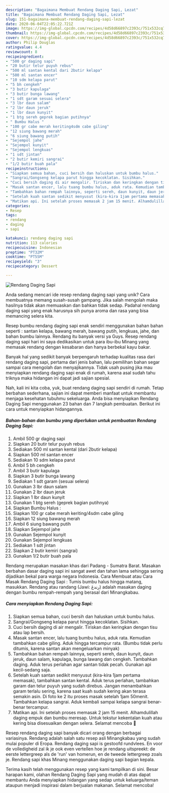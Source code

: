 ```yaml
---
description: "Bagaimana Membuat Rendang Daging Sapi, Lezat"
title: "Bagaimana Membuat Rendang Daging Sapi, Lezat"
slug: 151-bagaimana-membuat-rendang-daging-sapi-lezat
date: 2020-06-04T22:05:22.721Z
image: https://img-global.cpcdn.com/recipes/4d58d66897c2393c/751x532cq70/rendang-daging-sapi-foto-resep-utama.jpg
thumbnail: https://img-global.cpcdn.com/recipes/4d58d66897c2393c/751x532cq70/rendang-daging-sapi-foto-resep-utama.jpg
cover: https://img-global.cpcdn.com/recipes/4d58d66897c2393c/751x532cq70/rendang-daging-sapi-foto-resep-utama.jpg
author: Philip Douglas
ratingvalue: 4.4
reviewcount: 8
recipeingredient:
- "500 gr daging sapi"
- "20 butir telur puyuh rebus"
- "500 ml santan kental dari 2butir kelapa"
- "500 ml santan encer"
- "10 sdm kelapa parut"
- "5 bh cengkeh"
- "3 butir kapulaga"
- "3 butir bunga lawang"
- "1 sdt garam sesuai selera"
- "3 lbr daun salam"
- "2 lbr daun jeruk"
- "1 lbr daun kunyit"
- "1 btg sereh geprek bagian putihnya"
- " Bumbu Halus "
- "100 gr cabe merah keriting4sdm cabe giling"
- "12 siung bawang merah"
- "6 siung bawang putih"
- "Sejempol jahe"
- "Sejempol kunyit"
- "Sejempol lengkuas"
- "1 sdt jintan"
- "2 butir kemiri sangrai"
- "1/2 butir buah pala"
recipeinstructions:
- "Siapkan semua bahan, cuci bersih dan haluskan untuk bumbu halus."
- "Sangrai/Gongseng kelapa parut hingga kecoklatan. Sisihkan."
- "Cuci bersih daging di air mengalir. Tiriskan dan keringkan dengan tisu atau lap bersih."
- "Masak santan encer, lalu tuang bumbu halus, aduk rata. Kemudian tambahkan cabe giling. Aduk hingga tercampur rata. (Bumbu tidak perlu ditumis, karena santan akan mengeluarkan minyak)"
- "Tambahkan bahan rempah lainnya, seperti sereh, daun kunyit, daun jeruk, daun salam, kapulaga, bunga lawang dan cengkeh. Tambahkan daging. Aduk terus perlahan agar santan tidak pecah. Gunakan api kecil-sedang saja."
- "Setelah kuah santan sedikit menyusut (kira-kira 1jam pertama memasak), tambahkan santan kental. Aduk terus perlahan, tambahkan garam dan telur puyuh yang sudah direbus. Jangan menambahkan garam terlalu sering, karena saat kuah sudah kering akan terasa semakin asin. Di foto ke 2 itu proses masak setelah 1jam 50menit. Tambahkan kelapa sangrai. Aduk kembali sampai kelapa sangrai benar-benar tercampur."
- "Matikan api. Ini setelah proses memasak 2 jam 15 menit. Alhamdulillah daging empuk dan bumbu meresap. Untuk tekstur kekentalan kuah atau kering bisa disesuaikan dengan selera. Selamat mencoba 🥰"
categories:
- Resep
tags:
- rendang
- daging
- sapi

katakunci: rendang daging sapi 
nutrition: 113 calories
recipecuisine: Indonesian
preptime: "PT32M"
cooktime: "PT55M"
recipeyield: "3"
recipecategory: Dessert

---
```



![Rendang Daging Sapi](https://img-global.cpcdn.com/recipes/4d58d66897c2393c/751x532cq70/rendang-daging-sapi-foto-resep-utama.jpg)

Anda sedang mencari ide resep rendang daging sapi yang unik? Cara membuatnya memang susah-susah gampang. Jika salah mengolah maka hasilnya tidak akan memuaskan dan bahkan tidak sedap. Padahal rendang daging sapi yang enak harusnya sih punya aroma dan rasa yang bisa memancing selera kita.

Resep bumbu rendang daging sapi enak sendiri menggunakan bahan bahan seperti : santan kelapa, bawang merah, bawang putih, lengkuas, jahe, dan bahan bumbu lainnya. Rendang itu banyak versi ya Guys. Resep rendang daging sapi hari ini saya dedikasikan untuk para ibu-ibu Minang yang memasak rendang dengan kesabaran dan hanya berbekal kayu bakar.

Banyak hal yang sedikit banyak berpengaruh terhadap kualitas rasa dari rendang daging sapi, pertama dari jenis bahan, lalu pemilihan bahan segar sampai cara mengolah dan menyajikannya. Tidak usah pusing jika mau menyiapkan rendang daging sapi enak di rumah, karena asal sudah tahu triknya maka hidangan ini dapat jadi sajian spesial.


Nah, kali ini kita coba, yuk, buat rendang daging sapi sendiri di rumah. Tetap berbahan sederhana, sajian ini dapat memberi manfaat untuk membantu menjaga kesehatan tubuhmu sekeluarga. Anda bisa menyiapkan Rendang Daging Sapi menggunakan 23 bahan dan 7 langkah pembuatan. Berikut ini cara untuk menyiapkan hidangannya.

<!--inarticleads1-->

##### Bahan-bahan dan bumbu yang diperlukan untuk pembuatan Rendang Daging Sapi:

1. Ambil 500 gr daging sapi
1. Siapkan 20 butir telur puyuh rebus
1. Sediakan 500 ml santan kental (dari 2butir kelapa)
1. Siapkan 500 ml santan encer
1. Sediakan 10 sdm kelapa parut
1. Ambil 5 bh cengkeh
1. Ambil 3 butir kapulaga
1. Siapkan 3 butir bunga lawang
1. Sediakan 1 sdt garam (sesuai selera)
1. Gunakan 3 lbr daun salam
1. Gunakan 2 lbr daun jeruk
1. Siapkan 1 lbr daun kunyit
1. Gunakan 1 btg sereh (geprek bagian putihnya)
1. Siapkan  Bumbu Halus :
1. Siapkan 100 gr cabe merah keriting/4sdm cabe giling
1. Siapkan 12 siung bawang merah
1. Ambil 6 siung bawang putih
1. Siapkan Sejempol jahe
1. Gunakan Sejempol kunyit
1. Gunakan Sejempol lengkuas
1. Sediakan 1 sdt jintan
1. Siapkan 2 butir kemiri (sangrai)
1. Gunakan 1/2 butir buah pala


Rendang merupakan masakan khas dari Padang - Sumatra Barat. Masakan berbahan dasar daging sapi ini sangat awet dan tahan lama sehingga sering dijadikan bekal para warga negara Indonesia. Cara Membuat atau Cara Masak Rendang Daging Sapi : Tumis bumbu halus hingga matang, masukkan. Rendang atau randang (Jawi: رندڠ) adalah masakan daging dengan bumbu rempah-rempah yang berasal dari Minangkabau. 

<!--inarticleads2-->

##### Cara menyiapkan Rendang Daging Sapi:

1. Siapkan semua bahan, cuci bersih dan haluskan untuk bumbu halus.
1. Sangrai/Gongseng kelapa parut hingga kecoklatan. Sisihkan.
1. Cuci bersih daging di air mengalir. Tiriskan dan keringkan dengan tisu atau lap bersih.
1. Masak santan encer, lalu tuang bumbu halus, aduk rata. Kemudian tambahkan cabe giling. Aduk hingga tercampur rata. (Bumbu tidak perlu ditumis, karena santan akan mengeluarkan minyak)
1. Tambahkan bahan rempah lainnya, seperti sereh, daun kunyit, daun jeruk, daun salam, kapulaga, bunga lawang dan cengkeh. Tambahkan daging. Aduk terus perlahan agar santan tidak pecah. Gunakan api kecil-sedang saja.
1. Setelah kuah santan sedikit menyusut (kira-kira 1jam pertama memasak), tambahkan santan kental. Aduk terus perlahan, tambahkan garam dan telur puyuh yang sudah direbus. Jangan menambahkan garam terlalu sering, karena saat kuah sudah kering akan terasa semakin asin. Di foto ke 2 itu proses masak setelah 1jam 50menit. Tambahkan kelapa sangrai. Aduk kembali sampai kelapa sangrai benar-benar tercampur.
1. Matikan api. Ini setelah proses memasak 2 jam 15 menit. Alhamdulillah daging empuk dan bumbu meresap. Untuk tekstur kekentalan kuah atau kering bisa disesuaikan dengan selera. Selamat mencoba 🥰


Resep rendang daging sapi banyak dicari orang dengan berbagai variasinya. Rendang adalah salah satu resep asli Minangkabau yang sudah mulai populer di Eropa. Rendang daging sapi is gestoofd rundvlees. En voor de volledigheid zal ik je ook even vertellen hoe je rendang uitspreekt: de eerste lettergreep als de &#39;run&#39; van homerun, en de tweede lettergreep zoals je. Rendang sapi khas Minang menggunakan daging sapi bagian kepala. 

Terima kasih telah menggunakan resep yang kami tampilkan di sini. Besar harapan kami, olahan Rendang Daging Sapi yang mudah di atas dapat membantu Anda menyiapkan hidangan yang sedap untuk keluarga/teman ataupun menjadi inspirasi dalam berjualan makanan. Selamat mencoba!
